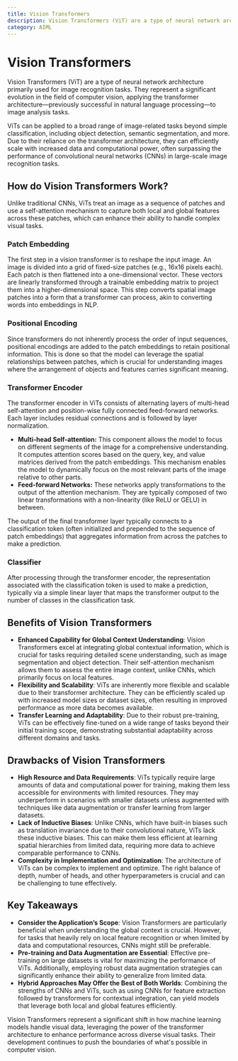 ```yaml
---
title: Vision Transformers
description: Vision Transformers (ViT) are a type of neural network architecture primarily used for image recognition tasks.
category: AIML
---
```


# Vision Transformers

Vision Transformers (ViT) are a type of neural network architecture primarily used for image recognition tasks. They represent a significant evolution in the field of computer vision, applying the transformer architecture—previously successful in natural language processing—to image analysis tasks. 

ViTs can be applied to a broad range of image-related tasks beyond simple classification, including object detection, semantic segmentation, and more. Due to their reliance on the transformer architecture, they can efficiently scale with increased data and computational power, often surpassing the performance of convolutional neural networks (CNNs) in large-scale image recognition tasks.

## How do Vision Transformers Work?

Unlike traditional CNNs, ViTs treat an image as a sequence of patches and use a self-attention mechanism to capture both local and global features across these patches, which can enhance their ability to handle complex visual tasks.

### Patch Embedding

The first step in a vision transformer is to reshape the input image. An image is divided into a grid of fixed-size patches (e.g., 16x16 pixels each). Each patch is then flattened into a one-dimensional vector. These vectors are linearly transformed through a trainable embedding matrix to project them into a higher-dimensional space. This step converts spatial image patches into a form that a transformer can process, akin to converting words into embeddings in NLP.

### Positional Encoding

Since transformers do not inherently process the order of input sequences, positional encodings are added to the patch embeddings to retain positional information. This is done so that the model can leverage the spatial relationships between patches, which is crucial for understanding images where the arrangement of objects and features carries significant meaning.

### Transformer Encoder

The transformer encoder in ViTs consists of alternating layers of multi-head self-attention and position-wise fully connected feed-forward networks. Each layer includes residual connections and is followed by layer normalization.

* **Multi-head Self-attention:** This component allows the model to focus on different segments of the image for a comprehensive understanding. It computes attention scores based on the query, key, and value matrices derived from the patch embeddings. This mechanism enables the model to dynamically focus on the most relevant parts of the image relative to other parts.
* **Feed-forward Networks:** These networks apply transformations to the output of the attention mechanism. They are typically composed of two linear transformations with a non-linearity (like ReLU or GELU) in between.

The output of the final transformer layer typically connects to a classification token (often initialized and prepended to the sequence of patch embeddings) that aggregates information from across the patches to make a prediction.

### Classifier

After processing through the transformer encoder, the representation associated with the classification token is used to make a prediction, typically via a simple linear layer that maps the transformer output to the number of classes in the classification task.

## Benefits of Vision Transformers

* **Enhanced Capability for Global Context Understanding**: Vision Transformers excel at integrating global contextual information, which is crucial for tasks requiring detailed scene understanding, such as image segmentation and object detection. Their self-attention mechanism allows them to assess the entire image context, unlike CNNs, which primarily focus on local features​.
* **Flexibility and Scalability**: ViTs are inherently more flexible and scalable due to their transformer architecture. They can be efficiently scaled up with increased model sizes or dataset sizes, often resulting in improved performance as more data becomes available​.
* **Transfer Learning and Adaptability**: Due to their robust pre-training, ViTs can be effectively fine-tuned on a wide range of tasks beyond their initial training scope, demonstrating substantial adaptability across different domains and tasks​​.

## Drawbacks of Vision Transformers

* **High Resource and Data Requirements**: ViTs typically require large amounts of data and computational power for training, making them less accessible for environments with limited resources. They may underperform in scenarios with smaller datasets unless augmented with techniques like data augmentation or transfer learning from larger datasets​​.
* **Lack of Inductive Biases**: Unlike CNNs, which have built-in biases such as translation invariance due to their convolutional nature, ViTs lack these inductive biases. This can make them less efficient at learning spatial hierarchies from limited data, requiring more data to achieve comparable performance to CNNs​.
* **Complexity in Implementation and Optimization**: The architecture of ViTs can be complex to implement and optimize. The right balance of depth, number of heads, and other hyperparameters is crucial and can be challenging to tune effectively​.

## Key Takeaways

* **Consider the Application’s Scope**: Vision Transformers are particularly beneficial when understanding the global context is crucial. However, for tasks that heavily rely on local feature recognition or when limited by data and computational resources, CNNs might still be preferable.
* **Pre-training and Data Augmentation are Essential**: Effective pre-training on large datasets is vital for maximizing the performance of ViTs. Additionally, employing robust data augmentation strategies can significantly enhance their ability to generalize from limited data.
* **Hybrid Approaches May Offer the Best of Both Worlds**: Combining the strengths of CNNs and ViTs, such as using CNNs for feature extraction followed by transformers for contextual integration, can yield models that leverage both local and global features efficiently​.

Vision Transformers represent a significant shift in how machine learning models handle visual data, leveraging the power of the transformer architecture to enhance performance across diverse visual tasks. Their development continues to push the boundaries of what's possible in computer vision.